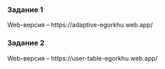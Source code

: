 <h3>Задание 1</h3>
Web-версия – https://adaptive-egorkhu.web.app/

<h3>Задание 2</h3>
Web-версия – https://user-table-egorkhu.web.app/